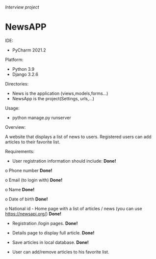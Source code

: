 
*Interview project*

# NewsAPP


IDE:
- PyCharm 2021.2

Platform:
- Python 3.9
- Django 3.2.6

Directories:
- News is the application (views,models,forms...)
- NewsApp is the project(Settings, urls,...)

Usage:
 - python manage.py runserver


Overview:

A website that displays a list of news to users. Registered users can add articles to their favorite list.

Requirements:

- User registration information should include:  **Done!**

o Phone number **Done!**

o Email (to login with)  **Done!**

o Name  **Done!**

o Date of birth  **Done!**

o National id - Home page with a list of articles / news (you can use https://newsapi.org/)  **Done!**

- Registration /login pages.  **Done!**

- Details page to display full article.  **Done!**

- Save articles in local database.  **Done!**

- User can add/remove articles to his favorite list.
